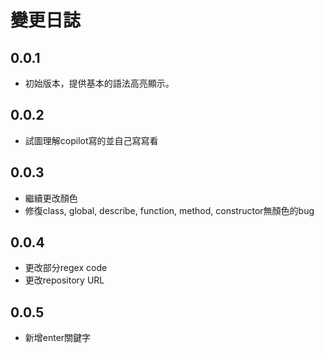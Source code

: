 # 變更日誌

## 0.0.1

- 初始版本，提供基本的語法高亮顯示。

## 0.0.2

- 試圖理解copilot寫的並自己寫寫看

## 0.0.3

- 繼續更改顏色  
- 修復class, global, describe, function, method, constructor無顏色的bug

## 0.0.4

- 更改部分regex code
- 更改repository URL

## 0.0.5

- 新增enter關鍵字
